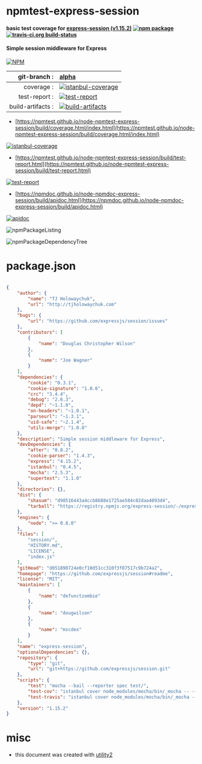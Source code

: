 # npmtest-express-session

#### basic test coverage for  [express-session (v1.15.2)](https://github.com/expressjs/session#readme)  [![npm package](https://img.shields.io/npm/v/npmtest-express-session.svg?style=flat-square)](https://www.npmjs.org/package/npmtest-express-session) [![travis-ci.org build-status](https://api.travis-ci.org/npmtest/node-npmtest-express-session.svg)](https://travis-ci.org/npmtest/node-npmtest-express-session)

#### Simple session middleware for Express

[![NPM](https://nodei.co/npm/express-session.png?downloads=true&downloadRank=true&stars=true)](https://www.npmjs.com/package/express-session)

| git-branch : | [alpha](https://github.com/npmtest/node-npmtest-express-session/tree/alpha)|
|--:|:--|
| coverage : | [![istanbul-coverage](https://npmtest.github.io/node-npmtest-express-session/build/coverage.badge.svg)](https://npmtest.github.io/node-npmtest-express-session/build/coverage.html/index.html)|
| test-report : | [![test-report](https://npmtest.github.io/node-npmtest-express-session/build/test-report.badge.svg)](https://npmtest.github.io/node-npmtest-express-session/build/test-report.html)|
| build-artifacts : | [![build-artifacts](https://npmtest.github.io/node-npmtest-express-session/glyphicons_144_folder_open.png)](https://github.com/npmtest/node-npmtest-express-session/tree/gh-pages/build)|

- [https://npmtest.github.io/node-npmtest-express-session/build/coverage.html/index.html](https://npmtest.github.io/node-npmtest-express-session/build/coverage.html/index.html)

[![istanbul-coverage](https://npmtest.github.io/node-npmtest-express-session/build/screenCapture.buildCi.browser.%252Ftmp%252Fbuild%252Fcoverage.lib.html.png)](https://npmtest.github.io/node-npmtest-express-session/build/coverage.html/index.html)

- [https://npmtest.github.io/node-npmtest-express-session/build/test-report.html](https://npmtest.github.io/node-npmtest-express-session/build/test-report.html)

[![test-report](https://npmtest.github.io/node-npmtest-express-session/build/screenCapture.buildCi.browser.%252Ftmp%252Fbuild%252Ftest-report.html.png)](https://npmtest.github.io/node-npmtest-express-session/build/test-report.html)

- [https://npmdoc.github.io/node-npmdoc-express-session/build/apidoc.html](https://npmdoc.github.io/node-npmdoc-express-session/build/apidoc.html)

[![apidoc](https://npmdoc.github.io/node-npmdoc-express-session/build/screenCapture.buildCi.browser.%252Ftmp%252Fbuild%252Fapidoc.html.png)](https://npmdoc.github.io/node-npmdoc-express-session/build/apidoc.html)

![npmPackageListing](https://npmtest.github.io/node-npmtest-express-session/build/screenCapture.npmPackageListing.svg)

![npmPackageDependencyTree](https://npmtest.github.io/node-npmtest-express-session/build/screenCapture.npmPackageDependencyTree.svg)



# package.json

```json

{
    "author": {
        "name": "TJ Holowaychuk",
        "url": "http://tjholowaychuk.com"
    },
    "bugs": {
        "url": "https://github.com/expressjs/session/issues"
    },
    "contributors": [
        {
            "name": "Douglas Christopher Wilson"
        },
        {
            "name": "Joe Wagner"
        }
    ],
    "dependencies": {
        "cookie": "0.3.1",
        "cookie-signature": "1.0.6",
        "crc": "3.4.4",
        "debug": "2.6.3",
        "depd": "~1.1.0",
        "on-headers": "~1.0.1",
        "parseurl": "~1.3.1",
        "uid-safe": "~2.1.4",
        "utils-merge": "1.0.0"
    },
    "description": "Simple session middleware for Express",
    "devDependencies": {
        "after": "0.8.2",
        "cookie-parser": "1.4.3",
        "express": "4.15.2",
        "istanbul": "0.4.5",
        "mocha": "2.5.3",
        "supertest": "1.1.0"
    },
    "directories": {},
    "dist": {
        "shasum": "d98516443a4ccb8688e1725ae584c02daa4093d4",
        "tarball": "https://registry.npmjs.org/express-session/-/express-session-1.15.2.tgz"
    },
    "engines": {
        "node": ">= 0.8.0"
    },
    "files": [
        "session/",
        "HISTORY.md",
        "LICENSE",
        "index.js"
    ],
    "gitHead": "d051890724e0cf10d51cc310f3f07517c9b724a2",
    "homepage": "https://github.com/expressjs/session#readme",
    "license": "MIT",
    "maintainers": [
        {
            "name": "defunctzombie"
        },
        {
            "name": "dougwilson"
        },
        {
            "name": "mscdex"
        }
    ],
    "name": "express-session",
    "optionalDependencies": {},
    "repository": {
        "type": "git",
        "url": "git+https://github.com/expressjs/session.git"
    },
    "scripts": {
        "test": "mocha --bail --reporter spec test/",
        "test-cov": "istanbul cover node_modules/mocha/bin/_mocha -- --reporter dot test/",
        "test-travis": "istanbul cover node_modules/mocha/bin/_mocha --report lcovonly -- --reporter spec test/"
    },
    "version": "1.15.2"
}
```



# misc
- this document was created with [utility2](https://github.com/kaizhu256/node-utility2)
